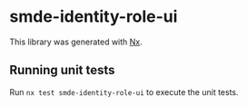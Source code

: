 # smde-identity-role-ui

This library was generated with [Nx](https://nx.dev).

## Running unit tests

Run `nx test smde-identity-role-ui` to execute the unit tests.

